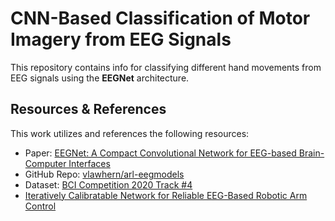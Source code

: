 # CNN-Based Classification of Motor Imagery from EEG Signals

This repository contains info for classifying different hand movements from EEG signals using the **EEGNet** architecture.

## Resources & References

This work utilizes and references the following resources:

* Paper: [EEGNet: A Compact Convolutional Network for EEG-based Brain-Computer Interfaces](https://iopscience.iop.org/article/10.1088/1741-2552/aace8c)
* GitHub Repo: [vlawhern/arl-eegmodels](https://github.com/vlawhern/arl-eegmodels?tab=readme-ov-file)
* Dataset: [BCI Competition 2020 Track #4](https://osf.io/pq7vb/)
* [Iteratively Calibratable Network for Reliable EEG-Based Robotic Arm Control](https://pubmed.ncbi.nlm.nih.gov/39074028/)


